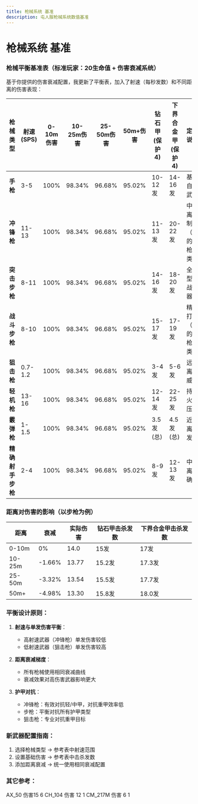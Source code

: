 ```yaml
---
title: 枪械系统 基准
description: 屯人服枪械系统数值基准
---
```


# 枪械系统 基准

### 枪械平衡基准表（标准玩家：20生命值 + 伤害衰减系统）
基于你提供的伤害衰减配置，我更新了平衡表，加入了射速（每秒发数）和不同距离的伤害表现：

| 枪械类型       | 射速(SPS) | 0-10m伤害 | 10-25m伤害 | 25-50m伤害 | 50m+伤害 | 钻石甲(保护4) | 下界合金甲(保护4) | 定位说明 |
|----------------|-----------|-----------|------------|------------|----------|---------------|-------------------|----------|
| **手枪**       | 3-5       | 100%      | 98.34%     | 96.68%     | 95.02%   | 10-12发       | 14-16发           | 基础自卫武器 |
| **冲锋枪**     | 11-13     | 100%      | 98.34%     | 96.68%     | 95.02%   | 11-13发       | 20-22发           | 中距离压制（你的机枪类） |
| **突击步枪**   | 8-11      | 100%      | 98.34%     | 96.68%     | 95.02%   | 14-16发       | 18-20发           | 全能型主战武器 |
| **战斗步枪**   | 8-10      | 100%      | 98.34%     | 96.68%     | 95.02%   | 15-17发       | 17-19发           | 精确打击（你的步枪类） |
| **狙击枪**     | 0.7-1.2   | 100%      | 98.34%     | 96.68%     | 95.02%   | 3-4发         | 5-6发             | 远距离高威力 |
| **轻机枪**     | 13-16     | 100%      | 98.34%     | 96.68%     | 95.02%   | 12-14发       | 22-25发           | 持续火力压制 |
| **霰弹枪**     | 1-1.5     | 100%      | 98.34%     | 96.68%     | 95.02%   | 3.5发(总)     | 4.5发(总)         | 近距离爆发 |
| **精确射手步枪**| 2-4       | 100%      | 98.34%     | 96.68%     | 95.02%   | 8-9发         | 12-13发           | 中距离精确 |


### 距离对伤害的影响（以步枪为例）
| 距离 | 衰减 | 实际伤害 | 钻石甲击杀发数 | 下界合金甲击杀发数 |
|------|------|----------|----------------|---------------------|
| 0-10m | 0%   | 14.0     | 15发           | 17发               |
| 10-25m| -1.66%| 13.77    | 15.2发         | 17.3发             |
| 25-50m| -3.32%| 13.54    | 15.5发         | 17.7发             |
| 50m+ | -4.98%| 13.30    | 15.8发         | 18.0发             |

### 平衡设计原则：
1. **射速与单发伤害平衡**：
   - 高射速武器（冲锋枪）单发伤害较低
   - 低射速武器（狙击枪）单发伤害较高
   
2. **距离衰减梯度**：
   - 所有枪械使用相同衰减曲线
   - 衰减效果对高伤害武器影响更大

3. **护甲对抗**：
   - 冲锋枪：有效对抗轻/中甲，对抗重甲效率低
   - 步枪：平衡对抗所有护甲类型
   - 狙击枪：专业对抗重甲目标

### 新武器配置指南：
1. 选择枪械类型 → 参考表中射速范围
2. 设置基础伤害 → 参考表中击杀发数
3. 添加距离衰减 → 统一使用相同衰减配置

### 其它参考：
AX_50 伤害15 6
CH_104 伤害 12 1
CM_217M 伤害 6 1